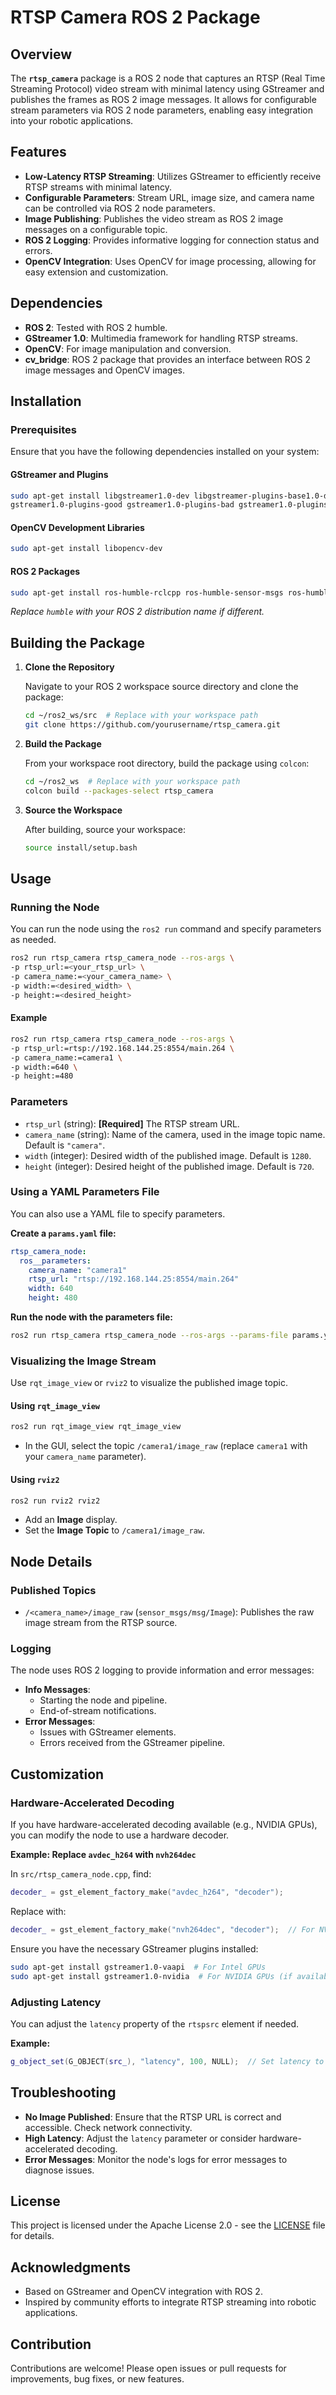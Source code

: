 
# RTSP Camera ROS 2 Package

## Overview

The **`rtsp_camera`** package is a ROS 2 node that captures an RTSP (Real Time Streaming Protocol) video stream with minimal latency using GStreamer and publishes the frames as ROS 2 image messages. It allows for configurable stream parameters via ROS 2 node parameters, enabling easy integration into your robotic applications.

## Features

- **Low-Latency RTSP Streaming**: Utilizes GStreamer to efficiently receive RTSP streams with minimal latency.
- **Configurable Parameters**: Stream URL, image size, and camera name can be controlled via ROS 2 node parameters.
- **Image Publishing**: Publishes the video stream as ROS 2 image messages on a configurable topic.
- **ROS 2 Logging**: Provides informative logging for connection status and errors.
- **OpenCV Integration**: Uses OpenCV for image processing, allowing for easy extension and customization.

## Dependencies

- **ROS 2**: Tested with ROS 2 humble.
- **GStreamer 1.0**: Multimedia framework for handling RTSP streams.
- **OpenCV**: For image manipulation and conversion.
- **cv_bridge**: ROS 2 package that provides an interface between ROS 2 image messages and OpenCV images.

## Installation

### Prerequisites

Ensure that you have the following dependencies installed on your system:

#### GStreamer and Plugins

```bash
sudo apt-get install libgstreamer1.0-dev libgstreamer-plugins-base1.0-dev \
gstreamer1.0-plugins-good gstreamer1.0-plugins-bad gstreamer1.0-plugins-ugly
```

#### OpenCV Development Libraries

```bash
sudo apt-get install libopencv-dev
```

#### ROS 2 Packages

```bash
sudo apt-get install ros-humble-rclcpp ros-humble-sensor-msgs ros-humble-image-transport ros-humble-cv-bridge
```

*Replace `humble` with your ROS 2 distribution name if different.*

## Building the Package

1. **Clone the Repository**

   Navigate to your ROS 2 workspace source directory and clone the package:

   ```bash
   cd ~/ros2_ws/src  # Replace with your workspace path
   git clone https://github.com/yourusername/rtsp_camera.git
   ```

2. **Build the Package**

   From your workspace root directory, build the package using `colcon`:

   ```bash
   cd ~/ros2_ws  # Replace with your workspace path
   colcon build --packages-select rtsp_camera
   ```

3. **Source the Workspace**

   After building, source your workspace:

   ```bash
   source install/setup.bash
   ```

## Usage

### Running the Node

You can run the node using the `ros2 run` command and specify parameters as needed.

```bash
ros2 run rtsp_camera rtsp_camera_node --ros-args \
-p rtsp_url:=<your_rtsp_url> \
-p camera_name:=<your_camera_name> \
-p width:=<desired_width> \
-p height:=<desired_height>
```

#### Example

```bash
ros2 run rtsp_camera rtsp_camera_node --ros-args \
-p rtsp_url:=rtsp://192.168.144.25:8554/main.264 \
-p camera_name:=camera1 \
-p width:=640 \
-p height:=480
```

### Parameters

- `rtsp_url` (string): **[Required]** The RTSP stream URL.
- `camera_name` (string): Name of the camera, used in the image topic name. Default is `"camera"`.
- `width` (integer): Desired width of the published image. Default is `1280`.
- `height` (integer): Desired height of the published image. Default is `720`.

### Using a YAML Parameters File

You can also use a YAML file to specify parameters.

**Create a `params.yaml` file:**

```yaml
rtsp_camera_node:
  ros__parameters:
    camera_name: "camera1"
    rtsp_url: "rtsp://192.168.144.25:8554/main.264"
    width: 640
    height: 480
```

**Run the node with the parameters file:**

```bash
ros2 run rtsp_camera rtsp_camera_node --ros-args --params-file params.yaml
```

### Visualizing the Image Stream

Use `rqt_image_view` or `rviz2` to visualize the published image topic.

#### Using `rqt_image_view`

```bash
ros2 run rqt_image_view rqt_image_view
```

- In the GUI, select the topic `/camera1/image_raw` (replace `camera1` with your `camera_name` parameter).

#### Using `rviz2`

```bash
ros2 run rviz2 rviz2
```

- Add an **Image** display.
- Set the **Image Topic** to `/camera1/image_raw`.

## Node Details

### Published Topics

- `/<camera_name>/image_raw` (`sensor_msgs/msg/Image`): Publishes the raw image stream from the RTSP source.

### Logging

The node uses ROS 2 logging to provide information and error messages:

- **Info Messages**:
  - Starting the node and pipeline.
  - End-of-stream notifications.
- **Error Messages**:
  - Issues with GStreamer elements.
  - Errors received from the GStreamer pipeline.

## Customization

### Hardware-Accelerated Decoding

If you have hardware-accelerated decoding available (e.g., NVIDIA GPUs), you can modify the node to use a hardware decoder.

**Example: Replace `avdec_h264` with `nvh264dec`**

In `src/rtsp_camera_node.cpp`, find:

```cpp
decoder_ = gst_element_factory_make("avdec_h264", "decoder");
```

Replace with:

```cpp
decoder_ = gst_element_factory_make("nvh264dec", "decoder");  // For NVIDIA GPUs
```

Ensure you have the necessary GStreamer plugins installed:

```bash
sudo apt-get install gstreamer1.0-vaapi  # For Intel GPUs
sudo apt-get install gstreamer1.0-nvidia  # For NVIDIA GPUs (if available)
```

### Adjusting Latency

You can adjust the `latency` property of the `rtspsrc` element if needed.

**Example:**

```cpp
g_object_set(G_OBJECT(src_), "latency", 100, NULL);  // Set latency to 100 ms
```

## Troubleshooting

- **No Image Published**: Ensure that the RTSP URL is correct and accessible. Check network connectivity.
- **High Latency**: Adjust the `latency` parameter or consider hardware-accelerated decoding.
- **Error Messages**: Monitor the node's logs for error messages to diagnose issues.

## License

This project is licensed under the Apache License 2.0 - see the [LICENSE](LICENSE) file for details.

## Acknowledgments

- Based on GStreamer and OpenCV integration with ROS 2.
- Inspired by community efforts to integrate RTSP streaming into robotic applications.

## Contribution

Contributions are welcome! Please open issues or pull requests for improvements, bug fixes, or new features.

